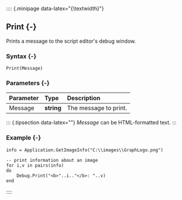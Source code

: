 :::: {.minipage data-latex="{\textwidth}"}
## Print {-}

Prints a message to the script editor's debug window.

### Syntax {-}

```{sql}
Print(Message)
```

### Parameters {-}

**Parameter** | **Type** | **Description**
| :-- | :-- | :-- |
Message | **string** | The message to print.

::: {.tipsection data-latex=""}
*Message* can be HTML-formatted text.
:::

### Example {-}

```{sql}
info = Application.GetImageInfo("C:\\images\\GraphLogo.png")

-- print information about an image
for i,v in pairs(info)
do
    Debug.Print("<b>"..i.."</b>: "..v)
end
```
::::
